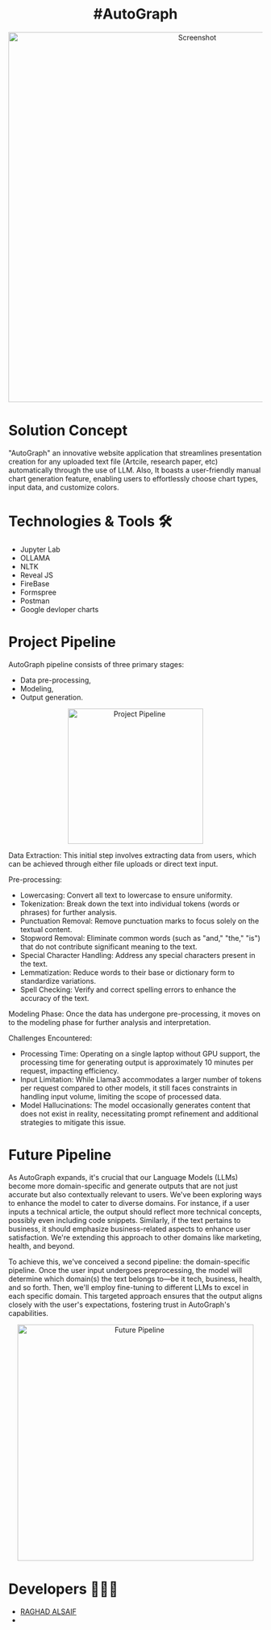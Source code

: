 <div align="center">
  <h1>#AutoGraph </h1>
  <img width="733" alt="Screenshot" src="https://github.com/raghadalsaif/AutoGraph/assets/107502187/510bac12-de9a-49e1-8afb-70ddb76fc431">
</div>

# Solution Concept
"AutoGraph" an innovative website application that streamlines presentation creation for any uploaded text file (Artcile, research paper, etc) automatically through the use of LLM. Also, It boasts a user-friendly manual chart generation feature, enabling users to effortlessly choose chart types, input data, and customize colors.

# Technologies & Tools 🛠️
- Jupyter Lab
- OLLAMA
- NLTK
- Reveal JS
- FireBase
- Formspree
- Postman
- Google devloper charts

# Project Pipeline
AutoGraph pipeline consists of three primary stages: 
- Data pre-processing,
- Modeling,
- Output generation.

<div align="center">
  <img width="268" alt="Project Pipeline" src="https://github.com/raghadalsaif/AutoGraph/assets/107502187/4c663d4d-8e68-4f88-9a87-bb1e0a1a47be">
</div>

Data Extraction: This initial step involves extracting data from users, which can be achieved through either file uploads or direct text input.

Pre-processing:
- Lowercasing: Convert all text to lowercase to ensure uniformity.
- Tokenization: Break down the text into individual tokens (words or phrases) for further analysis.
- Punctuation Removal: Remove punctuation marks to focus solely on the textual content.
- Stopword Removal: Eliminate common words (such as "and," "the," "is") that do not contribute significant meaning to the text.
- Special Character Handling: Address any special characters present in the text.
- Lemmatization: Reduce words to their base or dictionary form to standardize variations.
- Spell Checking: Verify and correct spelling errors to enhance the accuracy of the text.

Modeling Phase: Once the data has undergone pre-processing, it moves on to the modeling phase for further analysis and interpretation.


Challenges Encountered:
- Processing Time: Operating on a single laptop without GPU support, the processing time for generating output is approximately 10 minutes per request, impacting efficiency.
- Input Limitation: While Llama3 accommodates a larger number of tokens per request compared to other models, it still faces constraints in handling input volume, limiting the scope of processed data.
- Model Hallucinations: The model occasionally generates content that does not exist in reality, necessitating prompt refinement and additional strategies to mitigate this issue.

# Future Pipeline
As AutoGraph expands, it's crucial that our Language Models (LLMs) become more domain-specific and generate outputs that are not just accurate but also contextually relevant to users. We've been exploring ways to enhance the model to cater to diverse domains. For instance, if a user inputs a technical article, the output should reflect more technical concepts, possibly even including code snippets. Similarly, if the text pertains to business, it should emphasize business-related aspects to enhance user satisfaction. We're extending this approach to other domains like marketing, health, and beyond.

To achieve this, we've conceived a second pipeline: the domain-specific pipeline. Once the user input undergoes preprocessing, the model will determine which domain(s) the text belongs to—be it tech, business, health, and so forth. Then, we'll employ fine-tuning to different LLMs to excel in each specific domain. This targeted approach ensures that the output aligns closely with the user's expectations, fostering trust in AutoGraph's capabilities.

<div align="center">
  <img width="468" alt="Future Pipeline" src="https://github.com/raghadalsaif/AutoGraph/assets/107502187/fe1d7ed3-f5ae-4505-8d05-ead7b5a2e184">
</div>


# Developers 👩🏼‍💻
- [RAGHAD ALSAIF](https://github.com/raghadalsaif)
- 





